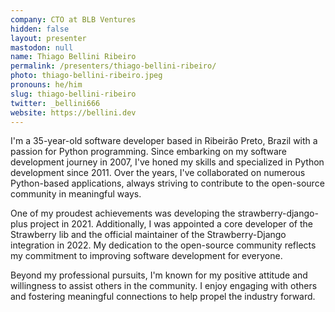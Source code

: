 ```yaml
---
company: CTO at BLB Ventures
hidden: false
layout: presenter
mastodon: null
name: Thiago Bellini Ribeiro
permalink: /presenters/thiago-bellini-ribeiro/
photo: thiago-bellini-ribeiro.jpeg
pronouns: he/him
slug: thiago-bellini-ribeiro
twitter: _bellini666
website: https://bellini.dev
---
```


I'm a 35-year-old software developer based in Ribeirão Preto, Brazil with a passion for Python programming. Since embarking on my software development journey in 2007, I've honed my skills and specialized in Python development since 2011. Over the years, I've collaborated on numerous Python-based applications, always striving to contribute to the open-source community in meaningful ways.

One of my proudest achievements was developing the strawberry-django-plus project in 2021. Additionally, I was appointed a core developer of the Strawberry lib and the official maintainer of the Strawberry-Django integration in 2022. My dedication to the open-source community reflects my commitment to improving software development for everyone.

Beyond my professional pursuits, I'm known for my positive attitude and willingness to assist others in the community. I enjoy engaging with others and fostering meaningful connections to help propel the industry forward.
